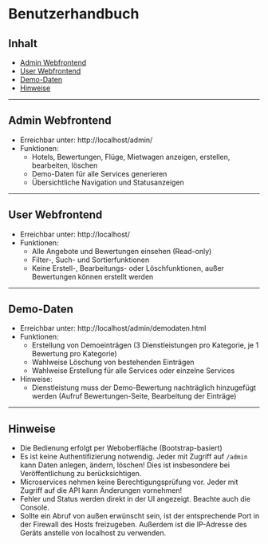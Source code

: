 # Benutzerhandbuch

## Inhalt

- [Admin Webfrontend](#admin-webfrontend)
- [User Webfrontend](#user-webfrontend)
- [Demo-Daten](#demo-daten)
- [Hinweise](#hinweise)

---

## Admin Webfrontend

- Erreichbar unter: http://localhost/admin/
- Funktionen:
    - Hotels, Bewertungen, Flüge, Mietwagen anzeigen, erstellen, bearbeiten, löschen
    - Demo-Daten für alle Services generieren
    - Übersichtliche Navigation und Statusanzeigen

---

## User Webfrontend

- Erreichbar unter: http://localhost/
- Funktionen:
    - Alle Angebote und Bewertungen einsehen (Read-only)
    - Filter-, Such- und Sortierfunktionen
    - Keine Erstell-, Bearbeitungs- oder Löschfunktionen, außer Bewertungen können erstellt werden

---

## Demo-Daten
- Erreichbar unter: http://localhost/admin/demodaten.html
- Funktionen:
    - Erstellung von Demoeinträgen (3 Dienstleistungen pro Kategorie, je 1 Bewertung pro Kategorie)
    - Wahlweise Löschung von bestehenden Einträgen
    - Wahlweise Erstellung für alle Services oder einzelne Services
- Hinweise:    
    - Dienstleistung muss der Demo-Bewertung nachträglich hinzugefügt werden (Aufruf Bewertungen-Seite, Bearbeitung der Einträge)

---

## Hinweise
- Die Bedienung erfolgt per Weboberfläche (Bootstrap-basiert)
- Es ist keine Authentifizierung notwendig. Jeder mit Zugriff auf ``/admin`` kann Daten anlegen, ändern, löschen! Dies ist insbesondere bei Veröffentlichung zu berücksichtigen.
- Microservices nehmen keine Berechtigungsprüfung vor. Jeder mit Zugriff auf die API kann Änderungen vornehmen!
- Fehler und Status werden direkt in der UI angezeigt. Beachte auch die Console.
- Sollte ein Abruf von außen erwünscht sein, ist der entsprechende Port in der Firewall des Hosts freizugeben. Außerdem ist die IP-Adresse des Geräts anstelle von localhost zu verwenden.